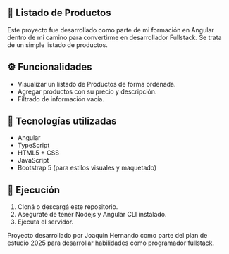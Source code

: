 ## 🛒 Listado de Productos
Este proyecto fue desarrollado como parte de mi formación en Angular dentro de mi camino para convertirme en desarrollador Fullstack. Se trata de un simple listado de productos.

## ⚙️ Funcionalidades
- Visualizar un listado de Productos de forma ordenada.
- Agregar productos con su precio y descripción.
- Filtrado de información vacía.

## 🧠 Tecnologías utilizadas
- Angular
- TypeScript
- HTML5 + CSS
- JavaScript
- Bootstrap 5 (para estilos visuales y maquetado)

## 🧪 Ejecución
1. Cloná o descargá este repositorio.
2. Asegurate de tener Nodejs y Angular CLI instalado.
3. Ejecuta el servidor.

Proyecto desarrollado por Joaquin Hernando como parte del plan de estudio 2025 para desarrollar habilidades como programador fullstack.